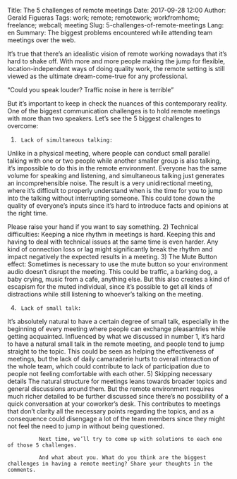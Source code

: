 Title: The 5 challenges of remote meetings
Date: 2017-09-28 12:00
Author: Gerald Figueras
Tags: work; remote; remotework; workfromhome; freelance; webcall; meeting
Slug: 5-challenges-of-remote-meetings
Lang: en
Summary: The biggest problems encountered while attending team meetings over the web.

 
It’s true that there’s an idealistic vision of remote working nowadays that it’s hard to shake off. With more and more people making the jump for flexible, location-independent ways of doing quality work, the remote setting is still viewed as the ultimate dream-come-true for any professional.

 
“Could you speak louder? Traffic noise in here is terrible”

But it’s important to keep in check the nuances of this contemporary reality. One of the biggest communication challenges is to hold remote meetings with more than two speakers.
Let’s see the 5 biggest challenges to overcome:
 
1)      Lack of simultaneous talking:
Unlike in a physical meeting, where people can conduct small parallel talking with one or two people while another smaller group is also talking, it’s impossible to do this in the remote environment. Everyone has the same volume for speaking and listening, and simultaneous talking just generates an incomprehensible noise.
The result is a very unidirectional meeting, where it’s difficult to properly understand when is the time for you to jump into the talking without interrupting someone. This could tone down the quality of everyone’s inputs since it’s hard to introduce facts and opinions at the right time.
 
Please raise your hand if you want to say something.
2)      Technical difficulties:
 Keeping a nice rhythm in meetings is hard. Keeping this and having to deal with technical issues at the same time is even harder. Any kind of connection loss or lag might significantly break the rhythm and impact negatively the expected results in a meeting.
 3)      The Mute Button effect:
Sometimes is necessary to use the mute button so your environment audio doesn’t disrupt the meeting. This could be traffic, a barking dog, a baby crying, music from a cafe, anything else. But this also creates a kind of escapism for the muted individual, since it’s possible to get all kinds of distractions while still listening to whoever’s talking on the meeting.
 
 
4)      Lack of small talk:
It’s absolutely natural to have a certain degree of small talk, especially in the beginning of every meeting where people can exchange pleasantries while getting acquainted. Influenced by what we discussed in number 1, it’s hard to have a natural small talk in the remote meeting, and people tend to jump straight to the topic. This could be seen as helping the effectiveness of meetings, but the lack of daily camaraderie hurts to overall interaction of the whole team, which could contribute to lack of participation due to people not feeling comfortable with each other.
5)      Skipping necessary details
The natural structure for meetings leans towards broader topics and general discussions around them. But the remote environment requires much richer detailed to be further discussed since there’s no possibility of a quick conversation at your coworker’s desk. This contributes to meetings that don’t clarity all the necessary points regarding the topics, and as a consequence could disengage a lot of the team members since they might not feel the need to jump in without being questioned.

              Next time, we’ll try to come up with solutions to each one of those 5 challenges.

              And what about you. What do you think are the biggest challenges in having a remote meeting? Share your thoughts in the comments.

